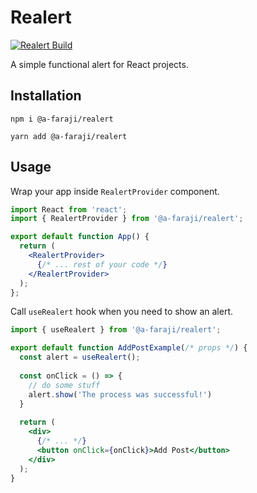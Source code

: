 # Realert
[![Realert Build](https://github.com/a-faraji/realert/actions/workflows/build.yml/badge.svg)](https://github.com/a-faraji/realert/actions/workflows/build.yml)

A simple functional alert for React projects.

## Installation
```shell
npm i @a-faraji/realert
```
```shell
yarn add @a-faraji/realert
```

## Usage

Wrap your app inside `RealertProvider` component.

```jsx
import React from 'react';
import { RealertProvider } from '@a-faraji/realert';

export default function App() {
  return (
    <RealertProvider>
      {/* ... rest of your code */}
    </RealertProvider>
  );
};
```

Call `useRealert` hook when you need to show an alert.

```jsx
import { useRealert } from '@a-faraji/realert';

export default function AddPostExample(/* props */) {
  const alert = useRealert();
  
  const onClick = () => {
    // do some stuff
    alert.show('The process was successful!')
  }
  
  return (
    <div>
      {/* ... */}
      <button onClick={onClick}>Add Post</button>
    </div>
  );
}
```

